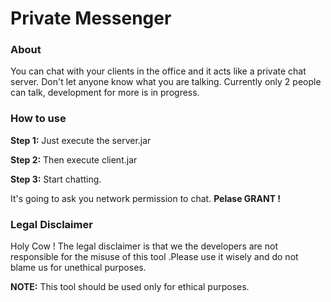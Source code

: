 # Private Messenger

### About
You can chat with your clients in the office and it acts like a private chat server. Don't let anyone know what you are talking.
Currently only 2 people can talk, development for more is in progress.

### How to use
**Step 1:**  Just execute the server.jar

**Step 2:**  Then execute client.jar

**Step 3:**  Start chatting.


It's going to ask you network permission to chat. **Pelase GRANT !**


### Legal Disclaimer
Holy Cow ! The legal disclaimer is that we the developers are not responsible for the misuse of this tool .Please use it wisely
and do not blame us for unethical purposes.

**NOTE:**  This tool should be used only for ethical purposes.



